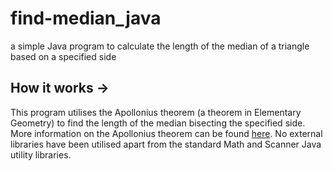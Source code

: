 # find-median_java
a simple Java program to calculate the length of the median of a triangle based on a specified side

## How it works ->

This program utilises the Apollonius theorem (a theorem in Elementary Geometry) to find the length of the median bisecting the specified side. More information on the Apollonius theorem can be found [here](https://brilliant.org/wiki/apollonius-theorem/). No external libraries have been utilised apart from the standard Math and Scanner Java utility libraries.
